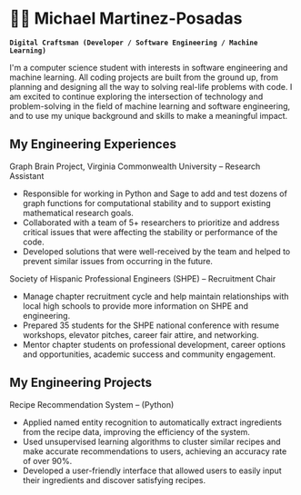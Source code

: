 # 👨‍💻 Michael Martinez-Posadas

**`Digital Craftsman (Developer / Software Engineering / Machine Learning)`**

I'm a computer science student with interests in software engineering and machine learning. All coding projects are built from the ground up, from planning and designing all the way to solving real-life problems with code. I am excited to continue exploring the intersection of technology and problem-solving in the field of machine learning and software engineering, and to use my unique background and skills to make a meaningful impact.

## My Engineering Experiences
 Graph Brain Project, Virginia Commonwealth University – Research Assistant 			                     
*	Responsible for working in Python and Sage to add and test dozens of graph functions for 
  computational stability and to support existing mathematical research goals.
*	Collaborated with a team of 5+ researchers to prioritize and address critical issues that were affecting the stability or 
  performance of the code.
*	Developed solutions that were well-received by the team and helped to prevent similar issues from 
  occurring in the future.
  
 Society of Hispanic Professional Engineers (SHPE) – Recruitment Chair                      			      
*	Manage chapter recruitment cycle and help maintain relationships with local high schools to 
  provide more information on SHPE and engineering. 
*	Prepared 35 students for the SHPE national conference with resume workshops, elevator pitches, 
  career fair attire, and networking. 
*	Mentor chapter students on professional development, career options and opportunities, academic 
  success and community engagement.

## My Engineering Projects
 Recipe Recommendation System – (Python)			          					   	                             
*	Applied named entity recognition to automatically extract ingredients from the recipe data, 
  improving the efficiency of the system.
*	Used unsupervised learning algorithms to cluster similar recipes and make accurate recommendations 
  to users, achieving an accuracy rate of over 90%.
*	Developed a user-friendly interface that allowed users to easily input their ingredients and discover 
  satisfying recipes. 
  
  
  
  
